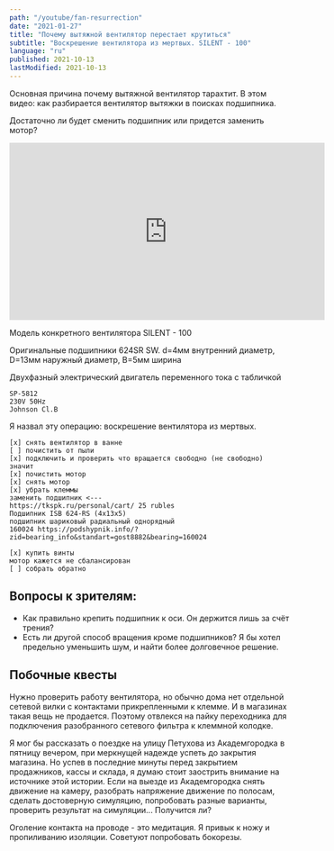```yaml
---
path: "/youtube/fan-resurrection"
date: "2021-01-27"
title: "Почему вытяжной вентилятор перестает крутиться"
subtitle: "Воскрешение вентилятора из мертвых. SILENT - 100"
language: "ru"
published: 2021-10-13
lastModified: 2021-10-13
---
```


Основная причина почему вытяжной вентилятор тарахтит.
В этом видео: как разбирается вентилятор вытяжки в поисках подшипника.

Достаточно ли будет сменить подшипник или придется заменить мотор?

<iframe width="560" height="315" src="https://www.youtube-nocookie.com/embed/mzchTcxH3sg" frameborder="0" allow="accelerometer; autoplay; clipboard-write; encrypted-media; gyroscope; picture-in-picture" allowfullscreen></iframe>

Модель конкретного вентилятора SILENT - 100

Оригинальные подшипники 624SR SW. d=4мм внутренний диаметр, D=13мм наружный диаметр, B=5мм ширина

Двухфазный электрический двигатель переменного тока с табличкой

```
SP-5812
230V 50Hz
Johnson Cl.B
```

Я назвал эту операцию: воскрешение вентилятора из мертвых.



```
[x] снять вентилятор в ванне
[ ] почистить от пыли
[x] подключить и проверить что вращается свободно (не свободно)
значит
[x] почистить мотор
[x] снять мотор
[x] убрать клеммы
заменить подшипник <---
https://tkspk.ru/personal/cart/ 25 rubles
Подшипник ISB 624-RS (4x13x5)
подшипник шариковый радиальный однорядный
160024 https://podshypnik.info/?zid=bearing_info&standart=gost8882&bearing=160024

[x] купить винты
мотор кажется не сбалансирован
[ ] собрать обратно
```


## Вопросы к зрителям:

- Как правильно крепить подшипник к оси. Он держится лишь за счёт трения?
- Есть ли другой способ вращения кроме подшипников? Я бы хотел предельно уменьшить шум, и найти более долговечное решение.


## Побочные квесты

Нужно проверить работу вентилятора, но обычно дома нет отдельной сетевой вилки с контактами прикрепленными к клемме. И в магазинах такая вещь не продается. Поэтому отвлекся на пайку переходника для подключения разобранного сетевого фильтра к клеммной колодке.

Я мог бы рассказать о поездке на улицу Петухова из Академгородка в пятницу вечером, при меркнущей надежде успеть до закрытия магазина. Но успев в последние минуты перед закрытием продажников, кассы и склада, я думаю стоит заострить внимание на источнике этой истории. Если на выезде из Академгородка снять движение на камеру, разобрать напряжение движение по полосам, сделать достоверную симуляцию, попробовать разные варианты, проверить результат на симуляции... Получится ли?

Оголение контакта на проводе - это медитация. Я привык к ножу и пропиливанию изоляции. Советуют попробовать бокорезы.

